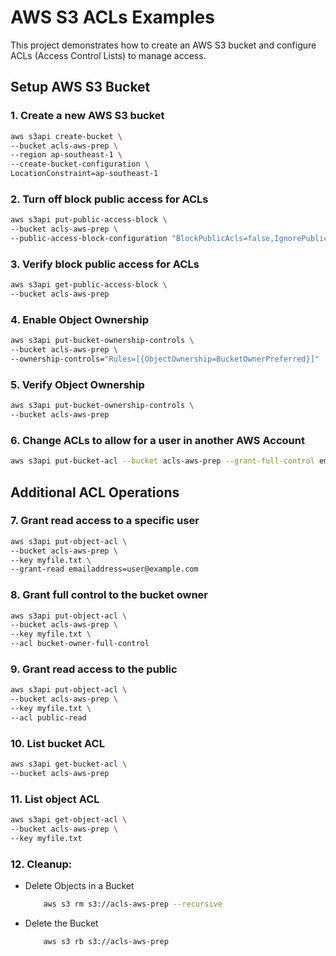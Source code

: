 # AWS S3 ACLs Examples

This project demonstrates how to create an AWS S3 bucket and configure ACLs (Access Control Lists) to manage access.

## Setup AWS S3 Bucket

### 1. Create a new AWS S3 bucket

```sh
aws s3api create-bucket \
--bucket acls-aws-prep \
--region ap-southeast-1 \
--create-bucket-configuration \
LocationConstraint=ap-southeast-1
```

### 2. Turn off block public access for ACLs


```sh
aws s3api put-public-access-block \
--bucket acls-aws-prep \
--public-access-block-configuration "BlockPublicAcls=false,IgnorePublicAcls=false,BlockPublicPolicy=true,RestrictPublicBuckets=true"
```

### 3. Verify block public access for ACLs

```sh
aws s3api get-public-access-block \
--bucket acls-aws-prep
```

### 4. Enable Object Ownership 

```sh
aws s3api put-bucket-ownership-controls \
--bucket acls-aws-prep \
--ownership-controls="Rules=[{ObjectOwnership=BucketOwnerPreferred}]"
```

### 5. Verify Object Ownership 
```sh
aws s3api put-bucket-ownership-controls \
--bucket acls-aws-prep
```

### 6. Change ACLs to allow for a user in another AWS Account

```sh
aws s3api put-bucket-acl --bucket acls-aws-prep --grant-full-control emailaddress=user1@example.com,emailaddress=user2@example.com --grant-read uri=http://acs.amazonaws.com/groups/global/AllUsers
```

## Additional ACL Operations
### 7. Grant read access to a specific user

```sh
aws s3api put-object-acl \
--bucket acls-aws-prep \
--key myfile.txt \
--grant-read emailaddress=user@example.com
```

### 8. Grant full control to the bucket owner

```sh
aws s3api put-object-acl \
--bucket acls-aws-prep \
--key myfile.txt \
--acl bucket-owner-full-control
```

### 9. Grant read access to the public

```sh
aws s3api put-object-acl \
--bucket acls-aws-prep \
--key myfile.txt \
--acl public-read
```
### 10. List bucket ACL

```sh
aws s3api get-bucket-acl \
--bucket acls-aws-prep
```

### 11. List object ACL

```sh
aws s3api get-object-acl \
--bucket acls-aws-prep \
--key myfile.txt
```

### 12. Cleanup: 

- Delete Objects in a Bucket

    ```sh
        aws s3 rm s3://acls-aws-prep --recursive
    ```


- Delete the Bucket


    ```sh
        aws s3 rb s3://acls-aws-prep
    ```